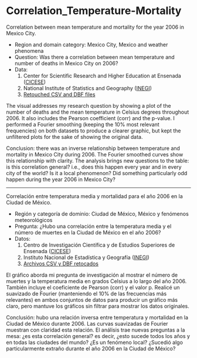 # Correlation_Temperature-Mortality

Correlation between mean temperature and mortality for the year 2006 in Mexico City.

* Region and domain category: Mexico City, Mexico and weather phenomena
* Question: Was there a correlation between mean temperature and number of deaths in Mexico City on 2006?
* Data:
  1. Center for Scientific Research and Higher Education at Ensenada ([CICESE](http://clicom-mex.cicese.mx/))
  2. National Institute of Statistics and Geography ([INEGI](https://www.inegi.org.mx/programas/mortalidad/#Microdatos))
  3. [Retouched CSV and DBF files](https://drive.google.com/drive/folders/1zKCjSoLF6XIB8DNkU5aHYZayseJXv8dA?usp=sharing)
  
The visual addresses my research question by showing a plot of the number of deaths and the mean temperature in Celsius degrees throughout 2006. It also includes the Pearson coefficient (corr) and the p-value.
I performed a Fourier smoothing (keeping the 10% most relevant frequencies) on both datasets to produce a clearer graphic, but kept the unfiltered plots for the sake of showing the original data.

Conclusion: there was an inverse relationship between temperature and mortality in Mexico City during 2006. The Fourier smoothed curves show this relationship with clarity.
The analysis brings new questions to the table: is this correlation general? i.e., does this happen every year and in every city of the world? Is it a local phenomenon? Did something particularly odd happen during the year 2006 in Mexico City?
_________________________________________________________________________________________________________________
Correlación entre temperatura media y mortalidad para el año 2006 en la Ciudad de México.

* Región y categoría de dominio: Ciudad de México, México y fenómenos meteorológicos
* Pregunta: ¿Hubo una correlación entre la temperatura media y el número de muertes en la Ciudad de México en el año 2006?
* Datos:
  1. Centro de Investigación Científica y de Estudios Superiores de Ensenada ([CICESE](http://clicom-mex.cicese.mx/))
  2. Instituto Nacional de Estadística y Geografía ([INEGI](https://www.inegi.org.mx/programas/mortalidad/#Microdatos))
  3. [Archivos CSV y DBF retocados](https://drive.google.com/drive/folders/1zKCjSoLF6XIB8DNkU5aHYZayseJXv8dA?usp=sharing)
  
El gráfico aborda mi pregunta de investigación al mostrar el número de muertes y la temperatura media en grados Celsius a lo largo del año 2006. También incluye el coeficiente de Pearson (corr) y el valor p.
Realicé un suavizado de Fourier (manteniendo el 10% de las frecuencias más relevantes) en ambos conjuntos de datos para producir un gráfico más claro, pero mantuve los gráficos sin filtrar para mostrar los datos originales.

Conclusión: hubo una relación inversa entre temperatura y mortalidad en la Ciudad de México durante 2006. Las curvas suavizadas de Fourier muestran con claridad esta relación.
El análisis trae nuevas preguntas a la mesa: ¿es esta correlación general? es decir, ¿esto sucede todos los años y en todas las ciudades del mundo? ¿Es un fenómeno local? ¿Sucedió algo particularmente extraño durante el año 2006 en la Ciudad de México?
